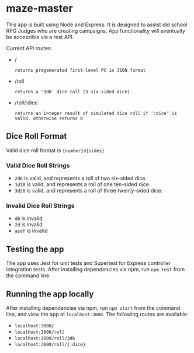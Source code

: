 # maze-master

This app is built using Node and Express. It is designed to assist old school RPG Judges who are creating campaigns. App functionality will eventually be accessible via a rest API.

Current API routes:

* /   

  `returns pregenerated first-level PC in JSON format`

* /roll   

  `returns a '3d6' dice roll (3 six-sided dice)`

* /roll/:dice

  `returns an integer result of simulated dice roll if ':dice' is valid, otherwise returns 0`

## Dice Roll Format ##

Valid dice roll format is `{number}d{sides}`. 

### Valid Dice Roll Strings ###

*  `2d6` is valid, and represents a roll of two six-sided dice. 
* `1d10` is valid, and represents a roll of one ten-sided dice. 
* `3d20` is valid, and represents a roll of three twenty-sided dice. 

### Invalid Dice Roll Strings ###

*  `d6` is invalid
*  `2d` is invalid
*  `asdf` is invalid

## Testing the app ##
 
The app uses Jest for unit tests and Supertest for Express controller integration tests. After installing dependencies via npm, run `npm test` from the command line

## Running the app locally ##

After installing dependencies via npm, run `npm start` from the command line, and view the app at `localhost:3000`. The following routes are available:

* `localhost:3000/`
* `localhost:3000/roll`
* `localhost:3000/roll/3d6`
* `localhost:3000/roll/{:dice}`
